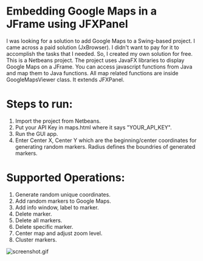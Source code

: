 # Embedding Google Maps in a JFrame using JFXPanel

I was looking for a solution to add Google Maps to a Swing-based project. I came across a paid solution (JxBrowser). I didn't want to pay for it to accomplish the tasks that I needed. So, I created my own solution for free.
This is a Netbeans project. The project uses JavaFX libraries to display Google Maps on a JFrame. You can access javascript functions from Java and map them to Java functions. All map related functions are inside GoogleMapsViewer class. It extends JFXPanel.
# Steps to run: #
1. Import the project from Netbeans.
2. Put your API Key in maps.html where it says "YOUR_API_KEY".
3. Run the GUI app.
4. Enter Center X, Center Y which are the beginning/center coordinates for generating random markers. Radius defines the boundries of generated markers.

# Supported Operations: #
1. Generate random unique coordinates.
2. Add random markers to Google Maps. 
3. Add info window, label to marker.
4. Delete marker.
5. Delete all markers.
6. Delete specific marker.
7. Center map and adjust zoom level.
8. Cluster markers.


![screenshot.gif](https://github.com/asimsinan/GoogleMapsSwing/blob/master/ss.gif)


